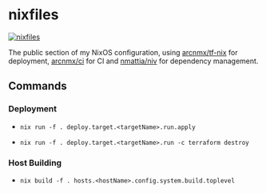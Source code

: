 # nixfiles

[![nixfiles](https://github.com/kittywitch/nixfiles/actions/workflows/nixfiles.yml/badge.svg)](https://github.com/kittywitch/nixfiles/actions/workflows/nixfiles.yml)

The public section of my NixOS configuration, using [arcnmx/tf-nix](https://github.com/arcnmx/tf-nix) for deployment, [arcnmx/ci](https://github.com/arcnmx/ci) for CI and [nmattia/niv](https://github.com/nmattia/niv) for dependency management.

## Commands

### Deployment

* `nix run -f . deploy.target.<targetName>.run.apply`

* `nix run -f . deploy.target.<targetName>.run -c terraform destroy`

### Host Building

* `nix build -f . hosts.<hostName>.config.system.build.toplevel`
